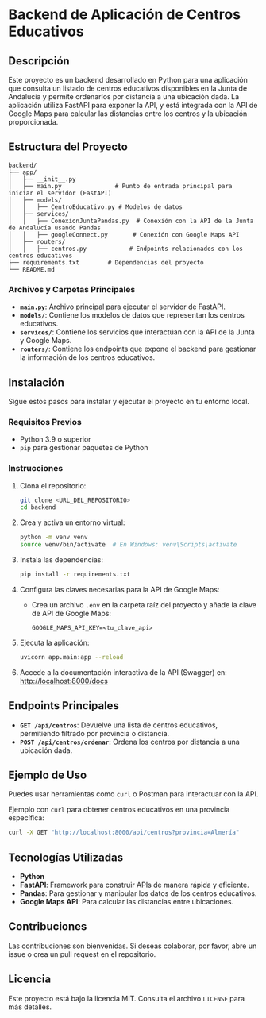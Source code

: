 # Backend de Aplicación de Centros Educativos

## Descripción
Este proyecto es un backend desarrollado en Python para una aplicación que consulta un listado de centros educativos disponibles en la Junta de Andalucía y permite ordenarlos por distancia a una ubicación dada. La aplicación utiliza FastAPI para exponer la API, y está integrada con la API de Google Maps para calcular las distancias entre los centros y la ubicación proporcionada.

## Estructura del Proyecto

```
backend/
├── app/
│   ├── __init__.py
│   ├── main.py               # Punto de entrada principal para iniciar el servidor (FastAPI)
│   ├── models/
│   │   ├── CentroEducativo.py # Modelos de datos
│   ├── services/
│   │   ├── ConexionJuntaPandas.py  # Conexión con la API de la Junta de Andalucía usando Pandas
│   │   ├── googleConnect.py       # Conexión con Google Maps API
│   ├── routers/
│   │   ├── centros.py            # Endpoints relacionados con los centros educativos
├── requirements.txt        # Dependencias del proyecto
└── README.md
```

### Archivos y Carpetas Principales
- **`main.py`**: Archivo principal para ejecutar el servidor de FastAPI.
- **`models/`**: Contiene los modelos de datos que representan los centros educativos.
- **`services/`**: Contiene los servicios que interactúan con la API de la Junta y Google Maps.
- **`routers/`**: Contiene los endpoints que expone el backend para gestionar la información de los centros educativos.

## Instalación

Sigue estos pasos para instalar y ejecutar el proyecto en tu entorno local.

### Requisitos Previos
- Python 3.9 o superior
- `pip` para gestionar paquetes de Python

### Instrucciones
1. Clona el repositorio:
   ```sh
   git clone <URL_DEL_REPOSITORIO>
   cd backend
   ```

2. Crea y activa un entorno virtual:
   ```sh
   python -m venv venv
   source venv/bin/activate  # En Windows: venv\Scripts\activate
   ```

3. Instala las dependencias:
   ```sh
   pip install -r requirements.txt
   ```

4. Configura las claves necesarias para la API de Google Maps:
   - Crea un archivo `.env` en la carpeta raíz del proyecto y añade la clave de API de Google Maps:
     ```
     GOOGLE_MAPS_API_KEY=<tu_clave_api>
     ```

5. Ejecuta la aplicación:
   ```sh
   uvicorn app.main:app --reload
   ```

6. Accede a la documentación interactiva de la API (Swagger) en:
   [http://localhost:8000/docs](http://localhost:8000/docs)

## Endpoints Principales

- **`GET /api/centros`**: Devuelve una lista de centros educativos, permitiendo filtrado por provincia o distancia.
- **`POST /api/centros/ordenar`**: Ordena los centros por distancia a una ubicación dada.

## Ejemplo de Uso
Puedes usar herramientas como `curl` o Postman para interactuar con la API.

Ejemplo con `curl` para obtener centros educativos en una provincia específica:
```sh
curl -X GET "http://localhost:8000/api/centros?provincia=Almería"
```

## Tecnologías Utilizadas
- **Python**
- **FastAPI**: Framework para construir APIs de manera rápida y eficiente.
- **Pandas**: Para gestionar y manipular los datos de los centros educativos.
- **Google Maps API**: Para calcular las distancias entre ubicaciones.

## Contribuciones
Las contribuciones son bienvenidas. Si deseas colaborar, por favor, abre un issue o crea un pull request en el repositorio.

## Licencia
Este proyecto está bajo la licencia MIT. Consulta el archivo `LICENSE` para más detalles.
